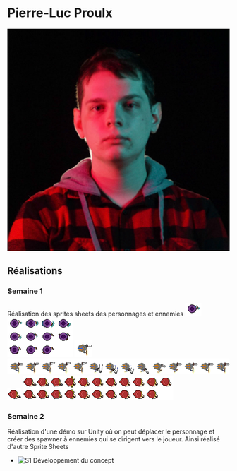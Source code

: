 # Pierre-Luc Proulx

<!--<img src="pierreluc_00000.jpg" alt="pierreluc" width="720"/>-->
![Pierre-Luc](pierreluc_00000.jpg)

 ## Réalisations

### Semaine 1
Réalisation des sprites sheets des personnages et ennemies
![Mage](../../Assets/images/image_doc_pl/Mage.gif)
![Mage-Sheet](../../Assets/images/image_doc_pl/Mage-Sheet.png)
![Paladin](../../Assets/images/image_doc_pl/paladin.gif)
![Paladin-Sheet](../../Assets/images/image_doc_pl/paladin-Sheet.png)
![Archer](../../Assets/images/image_doc_pl/archer.gif)
![Archer-Sheet](../../Assets/images/image_doc_pl/archer-Sheet.png)
### Semaine 2
Réalisation d'une démo sur Unity où on peut déplacer le personnage et créer des spawner à ennemies qui se dirigent vers le joueur.
Ainsi réalisé d'autre Sprite Sheets
 <!-- Une image par semaine de la réalisation dont tu es le plus fier avec une légende -->

* ![S1 Développement du concept](https://fakeimg.pl/400x400?text=Concept)
